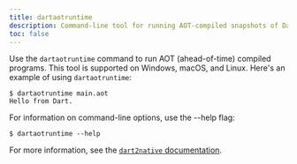 ```yaml
---
title: dartaotruntime
description: Command-line tool for running AOT-compiled snapshots of Dart code.
toc: false
---
```


Use the `dartaotruntime` command to run AOT (ahead-of-time) compiled programs.
This tool is supported on Windows, macOS, and Linux.
Here's an example of using `dartaotruntime`:

```terminal
$ dartaotruntime main.aot
Hello from Dart.
```

For information on command-line options, use the --help flag:

```terminal
$ dartaotruntime --help
```

For more information, see the
[`dart2native` documentation](/tools/dart2native).